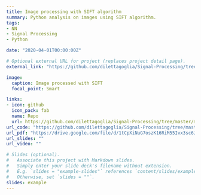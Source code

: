 ```yaml
---
title: Image processing with SIFT algorithm 
summary: Python analysis on images using SIFT algorithm.
tags:
- NN
- Signal Processing
- Python

date: "2020-04-01T00:00:00Z"

# Optional external URL for project (replaces project detail page).
external_link: "https://github.com/dilettagoglia/Signal-Processing/tree/master/midterm1"

image:
  caption: Image processed with SIFT 
  focal_point: Smart

links:
- icon: github
  icon_pack: fab
  name: Repo
  url: https://github.com/dilettagoglia/Signal-Processing/tree/master/midterm3
url_code: "https://github.com/dilettagoglia/Signal-Processing/tree/master/midterm3"
url_pdf: "https://drive.google.com/file/d/1tCpXiNuG7oszK16RiM55Ivx3sc6Jvhw_/view?usp=sharing"
url_slides: ""
url_video: ""

# Slides (optional).
#   Associate this project with Markdown slides.
#   Simply enter your slide deck's filename without extension.
#   E.g. `slides = "example-slides"` references `content/slides/example-slides.md`.
#   Otherwise, set `slides = ""`.
slides: example
---
```

